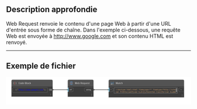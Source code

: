 ## Description approfondie
Web Request renvoie le contenu d'une page Web à partir d'une URL d'entrée sous forme de chaîne. Dans l'exemple ci-dessous, une requête Web est envoyée à http://www.google.com et son contenu HTML est renvoyé.
___
## Exemple de fichier

![Web Request](./CoreNodeModels.WebRequest_img.jpg)

